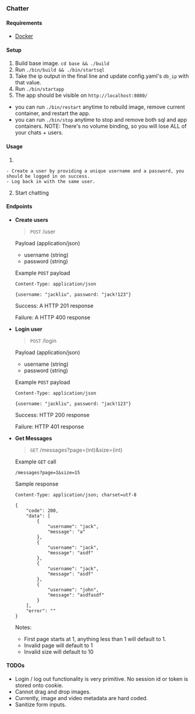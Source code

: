 ### Chatter

#### Requirements
 - [Docker](https://www.docker.com/community-edition)

#### Setup
1. Build base image. `cd base && ./build`
2. Run `./bin/build && ./bin/startsql`
3. Take the ip output in the final line and update config.yaml's `db_ip` with that value.
4. Run `./bin/startapp`
5. The app should be visible on `http://localhost:8080/`

 - you can run `./bin/restart` anytime to rebuild image, remove current container, and restart the app.
 - you can run `./bin/stop` anytime to stop and remove both sql and app containers.
 NOTE: There's no volume binding, so you will lose ALL of your chats + users.
 
 #### Usage
  1. 
    - Create a user by providing a unique username and a password, you should be logged in on success.
    - Log back in with the same user.
    
  2. Start chatting
 
 
 #### Endpoints
 
  - **Create users**
    
    > `POST` /user
    
    Payload (application/json)
    
     - username (string)
     - password (string)
     
    Example `POST` payload
    
    ```
    Content-Type: application/json
    
    {username: "jackliu", password: "jack!123"}
    ```
    
    Success: A HTTP 201 response
    
    Failure: A HTTP 400 response


  - **Login user**
  
    > `POST` /login
    
    Payload (application/json)
    
     - username (string)
     - password (string)
         
    Example `POST` payload
    
    ```
    Content-Type: application/json
        
    {username: "jackliu", password: "jack!123"}
    ```
    
    Success: HTTP 200 response
    
    Failure: HTTP 401 response
    
  - **Get Messages**
    
    > `GET` /messages?page=(int)&size=(int)
    
    Example `GET` call
    ```
    /messages?page=1&size=15
    ```
    
    Sample response
    ```
    Content-Type: application/json; charset=utf-8
    
    {
        "code": 200,
        "data": [
            {
                "username": "jack",
                "message": "a"
            },
            {
                "username": "jack",
                "message": "asdf"
            },
            {
                "username": "jack",
                "message": "asdf"
            },
            {
                "username": "john",
                "message": "asdfasdf"
            }
        ],
        "error": ""
    }
    ```
    
    Notes: 
     - First page starts at 1, anything less than 1 will default to 1.
     - Invalid page will default to 1
     - Invalid size will default to 10
    
    
    
#### TODOs
 - Login / log out functionality is very primitive. No session id or token is stored onto cookie.
 - Cannot drag and drop images.
 - Currently, image and video metadata are hard coded.
 - Sanitize form inputs.
